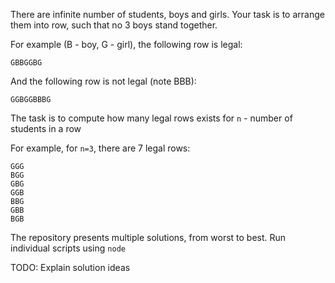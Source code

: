 There are infinite number of students, boys and girls. 
Your task is to arrange them into row, such that no 3 boys stand
together. 

For example (B - boy, G - girl), the following row is legal:
```
GBBGGBG
```
And the following row is not legal (note BBB):
```
GGBGGBBBG
```

The task is to compute how many legal rows exists for `n` - number of 
students in a row

For example, for `n=3`, there are 7 legal rows:
```
GGG
BGG
GBG
GGB
BBG
GBB
BGB
```

The repository presents multiple solutions, from worst to best. 
Run individual scripts using `node`

TODO: Explain solution ideas
